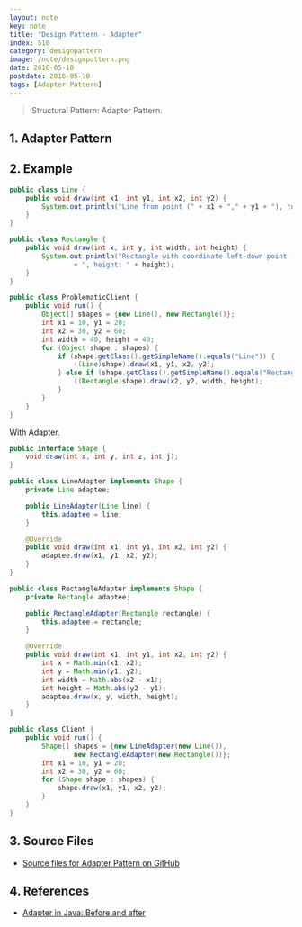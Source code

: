 ```yaml
---
layout: note
key: note
title: "Design Pattern - Adapter"
index: 510
category: designpattern
image: /note/designpattern.png
date: 2016-05-10
postdate: 2016-05-10
tags: [Adapter Pattern]
---
```


> Structural Pattern: Adapter Pattern.

## 1. Adapter Pattern

## 2. Example
```java
public class Line {
    public void draw(int x1, int y1, int x2, int y2) {
        System.out.println("Line from point (" + x1 + "," + y1 + "), to point (" + x2 + "," + y2 + ")");
    }
}

public class Rectangle {
    public void draw(int x, int y, int width, int height) {
        System.out.println("Rectangle with coordinate left-down point (" + x + "," + y + "), width: " + width
                + ", height: " + height);
    }
}

public class ProblematicClient {
    public void run() {
        Object[] shapes = {new Line(), new Rectangle()};
        int x1 = 10, y1 = 20;
        int x2 = 30, y2 = 60;
        int width = 40, height = 40;
        for (Object shape : shapes) {
            if (shape.getClass().getSimpleName().equals("Line")) {
                ((Line)shape).draw(x1, y1, x2, y2);
            } else if (shape.getClass().getSimpleName().equals("Rectangle")) {
                ((Rectangle)shape).draw(x2, y2, width, height);
            }
        }
    }
}
```
With Adapter.
```java
public interface Shape {
    void draw(int x, int y, int z, int j);
}

public class LineAdapter implements Shape {
    private Line adaptee;

    public LineAdapter(Line line) {
        this.adaptee = line;
    }

    @Override
    public void draw(int x1, int y1, int x2, int y2) {
        adaptee.draw(x1, y1, x2, y2);
    }
}

public class RectangleAdapter implements Shape {
    private Rectangle adaptee;

    public RectangleAdapter(Rectangle rectangle) {
        this.adaptee = rectangle;
    }

    @Override
    public void draw(int x1, int y1, int x2, int y2) {
        int x = Math.min(x1, x2);
        int y = Math.min(y1, y2);
        int width = Math.abs(x2 - x1);
        int height = Math.abs(y2 - y1);
        adaptee.draw(x, y, width, height);
    }
}

public class Client {
    public void run() {
        Shape[] shapes = {new LineAdapter(new Line()),
                new RectangleAdapter(new Rectangle())};
        int x1 = 10, y1 = 20;
        int x2 = 30, y2 = 60;
        for (Shape shape : shapes) {
            shape.draw(x1, y1, x2, y2);
        }
    }
}
```

## 3. Source Files
* [Source files for Adapter Pattern on GitHub](https://github.com/jojozhuang/design-patterns-java/tree/master/design-pattern-adapter)

## 4. References
* [Adapter in Java: Before and after](https://sourcemaking.com/design_patterns/adapter/java/1)
